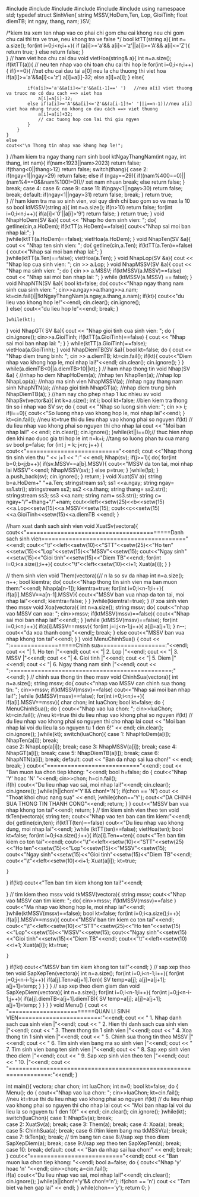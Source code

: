 #include<iostream>
#include<string>
#include<fstream>
#include<iomanip>
#include<sstream>
#include<vector>
using namespace std;
typedef struct SinhVien{
	string MSSV,HoDem,Ten, Lop, GioiTinh;
	float diemTB;
	int ngay, thang, nam;
}SV;

/*kiem tra xem ten nhap vao co phai chi gom chu cai khong
neu chi gom chu cai thi tra ve true, neu khong tra ve false
*/
bool ktTT(string a){
	int n= a.size();
	for(int i=0;i<n;i++){
		if (a[i]>='a'&& a[i]<='z'||a[i]>='A'&& a[i]<='Z'){
			return true;
		}
		else
		return false;
	}	
}
// ham viet hoa chu cai dau
void vietHoa(string& a){
	int n=a.size();
	if(ktTT(a)){	// neu ten nhap vao chi toan chu cai thi hop le
		for(int i=0;i<n;i++){
		if(i==0){	//xet chu cai dau tai a[0] neu la chu thuong thi viet hoa
			if(a[i]>='a'&&a[i]<='z')
			a[i]=a[i]-32;
			else a[i]=a[i];
			}
		else{	
			
			if(a[i]>='a'&&a[i]<='z'&&a[i-1]==' ')	//neu a[i] viet thuong va truoc no có dau cach ==> viet hoa 
				a[i]=a[i]-32;
			else if(a[i]>='A'&&a[i]<='Z'&&(a[i-1]!=' '||i==n-1))//neu a[i] viet hoa nhung truoc no khong co dau cách ==> viet thuong
				a[i]=a[i]+32;
				// cac tuong hop con lai thi giu ngyen
			}
		}
	}
	else
	cout<<"\n Thong tin nhap vao khong hop le!";
}
//ham kiem tra ngay thang nam sinh
bool ktNgayThangNam(int ngay, int thang, int nam){ 
	if(nam<1923||nam>2023)
	return false;
	if(thang<0||thang>12)
	return false;
	switch(thang){
		case 2:
			if(ngay<1||ngay>29)
				return false;
			else if (ngay==29){
				if((nam%400==0)||(nam%4==0&&nam%100!=0))// xet nam nhuan
				break;
				else 
				return false;
			}
			break;
		case 4:
		case 6:
		case 9:
		case 11:
			if(ngay<1||ngay>30)
			return false;
			break;
		default:
			if(ngay<1||ngay>31)
			return false;
			break;
	}
	return true;	
}
// ham kiem tra ma so sinh vien, voi quy dinh chi bao gom so va max la 10 so
bool ktMSSV(string a){
	int n=a.size();
	if(n>10)
	return false;
	for(int i=0;i<n;i++){
		if(a[i]<'0'||a[i]>'9')
		return false;
	}
	return true;
}
void NhapHoDem(SV &a){
	cout << "Nhap ho dem sinh vien: ";
        do{
        	getline(cin,a.HoDem);
        	if(ktTT(a.HoDem)==false){
        	cout<<"Nhap sai moi ban nhap lai:";
			}	
		}while(ktTT(a.HoDem)==false);
		vietHoa(a.HoDem);
}
void NhapTen(SV &a){
	cout << "Nhap ten sinh vien: ";
        do{
        	getline(cin,a.Ten);
        	if(ktTT(a.Ten)==false){
        	cout<<"Nhap sai moi ban nhap lai:";
			}	
		}while(ktTT(a.Ten)==false);
		vietHoa(a.Ten);
}
void NhapLop(SV &a){
	cout << "Nhap lop cua sinh vien: ";
        cin >> a.Lop;
}
void NhapMSSV(SV &a){
	cout << "Nhap ma sinh vien: ";
        do
        {
            cin >> a.MSSV;
            if(ktMSSV(a.MSSV)==false)
                cout << "Nhap sai moi ban nhap lai: ";
        }
        while (ktMSSV(a.MSSV) == false);
}
void NhapNTN(SV &a){
	bool kt=false;
        do{
        cout<<"Nhap ngay thang nam sinh cua sinh vien: ";
        cin>>a.ngay>>a.thang>>a.nam;
         kt=cin.fail()||!ktNgayThangNam(a.ngay,a.thang,a.nam);
        if(kt){
        	cout<<"du lieu vao khong hop le!"<<endl;
        	cin.clear();
        	cin.ignore();	
				}
        else{
        	cout<<"du lieu hop le"<<endl;
        	break;
		}
		
		
    }while(kt);
}
void NhapGT( SV &a){
	cout << "Nhap gioi tinh cua sinh vien: ";
        do
        {
        	cin.ignore();
        	cin>>a.GioiTinh;
            if(ktTT(a.GioiTinh)==false)
            {
                cout << "Nhap sai moi ban nhap lai: ";
            }
        } while(ktTT(a.GioiTinh)==false);
        	vietHoa(a.GioiTinh); 
}
void NhapDiemTB(SV &a){
	bool kt=false;
	 do
        {
            cout << "Nhap diem trung binh: ";
            cin >> a.diemTB;
            kt=cin.fail();
            if(kt){
            	cout<<"Diem nhap vao khong hop le, moi nhap lai!"<<endl;
            	cin.clear();
            	cin.ignore();
			}
        }
        while(a.diemTB<0||a.diemTB>10||kt);
}
// ham nhap thong tin
void Nhap(SV &a)
    {	//nhap ho dem
        NhapHoDem(a);
		//nhap ten
		NhapTen(a);
		//nhap lop
        NhapLop(a);
        //nhap ma sinh vien
        NhapMSSV(a);
        //nhap ngay thang nam sinh
       NhapNTN(a);
    	//nhap gioi tinh
        NhapGT(a);
        //nhap diem trung binh
        NhapDiemTB(a);
}
//ham nay cho phep nhap 1 luc nhieu sv
void NhapSv(vector<SV>&a){
	int k=a.size();
	int i;
	bool kt=false;	//bien kiem tra thong tin so i nhap vao
	SV sv;
	do
    {
        cout << "Nhap so luong sinh vien: ";
        cin >> i;
        if(i==0){
        	cout<<"So luong nhap vao khong hop le, moi nhap lai"<<endl;
		}
        kt=cin.fail();	 //neu kt=true thi du lieu nhap vao khong phai so nguyen
        if(kt)	// du lieu nhap vao khong phai so nguyen thi cho nhap lai
        cout << "Moi ban nhap lai!" << endl;
        cin.clear();
        cin.ignore();
    }while(kt||i==0);// thuc hien nhap den khi nao duoc gia tri hop le
    int n=k+i;	//tang so luong phan tu cua mang sv
    bool p=false;
    for (int j = k; j<n; j++)
    {
    	cout<<"==========================="<<endl;
        cout <<"Nhap thong tin sinh vien thu " << j+1 << ":" << endl;
		Nhap(sv);
		if(j>=1){
		do{
        for(int b=0;b<j;b++){
        	if(sv.MSSV==a[b].MSSV){
        	cout<<"MSSV da ton tai, moi nhap lai MSSV"<<endl;
        	NhapMSSV(sv);
        }
        else p=true;
		}
	}while(!p);
}
	a.push_back(sv);
        cin.ignore();
	}
	return;
}
void Xuat(SV a){
	string b=a.HoDem+" "+a.Ten;
	stringstream ss1;
	ss1 <<a.ngay;
    string ngay= ss1.str();
    stringstream ss2;
	ss2 <<a.thang;
    string thang= ss2.str();
    stringstream ss3;
	ss3 <<a.nam;
    string nam= ss3.str();
    string c= ngay+"/"+thang+"/"+nam;
	cout<<left<<setw(25)<<b<<setw(15)<<a.Lop<<setw(15)<<a.MSSV<<setw(15);
	cout<<c<<setw(15)<<a.GioiTinh<<setw(15)<<a.diemTB <<endl;
}

//ham xuat danh sach sinh vien
void XuatSv(vector<SV>a){
	cout<<"==========================================Danh sach sinh vien=========================================="<<endl;
	cout<<"\t"<<left<<setw(10)<<"STT"<<setw(25)<<"Ho ten"<<setw(15)<<"Lop"<<setw(15)<<"MSSV"<<setw(15);
	cout<<"Ngay sinh"<<setw(15)<<"Gioi tinh"<<setw(15)<<"Diem TB"<<endl;
	for(int i=0;i<a.size();i++){
		cout<<"\t"<<left<<setw(10)<<i+1;
		Xuat(a[i]);
	}
}

// them sinh vien
void Them(vector<SV>a){// n la so sv da nhap
	int n=a.size();
	n++;
	bool kiemtra;
	do{
		cout<<"Nhap thong tin sinh vien ma ban muon them:"<<endl;
		Nhap(a[n-1]);
		kiemtra=true;
		for(int i=0;i<n-1;i++){
			if(a[i].MSSV==a[n-1].MSSV){
				cout<<"MSSV ban vua nhap da ton tai, moi nhap lai"<<endl;
			kiemtra=false;
		}
		}
	}while(kiemtra!=true);
}
// xoa sinh vien theo mssv
void Xoa(vector<SV>a){
	int n=a.size();
	string mssv;
	do{
	cout<<"nhap vao MSSV can xoa: ";
	cin>>mssv;
	if(ktMSSV(mssv)==false){
	cout<<"Nhap sai moi ban nhap lai!"<<endl;;
	}
	}while (ktMSSV(mssv)==false);
	for(int i=0;i<n;i++){
		if(a[i].MSSV==mssv){
			for(int j=i;j<n-1;j++){
				a[j]=a[j+1];
			}
			n--;
			cout<<"da xoa thanh cong"<<endl;;
			break;
		}
		else
		cout<<"MSSV ban vua nhap khong ton tai"<<endl;
}
}
void MenuChinhSua()
{
        cout << ":===================Chinh sua===================:"<<endl;
        cout << "| 1. Ho ten                                     |"<<endl;
        cout << "| 2. Lop                                        |"<<endl;
        cout << "| 3. MSSV                                       |"<<endl;
        cout << "| 4. Gioi tinh                                  |"<<endl;
        cout << "| 5. Diem                                       |"<<endl;
        cout << "| 6. Ngay thang nam sinh                        |"<<endl;
        cout << ":===============================================:"<<endl;
}
// chinh sua thong tin theo mssv
void ChinhSua(vector<SV>a){
	int n=a.size();
	string mssv;
	do{
	cout<<"nhap vao MSSV can chinh sua thong tin: ";
	cin>>mssv;
	if(ktMSSV(mssv)==false)
	cout<<"Nhap sai moi ban nhap lai!";
	}while (ktMSSV(mssv)==false);
	for(int i=0;i<n;i++){
		if(a[i].MSSV==mssv){
		char chon;
		int luaChon;
		bool kt=false;
		do {
			MenuChinhSua();
		do
		{
		cout<<"Nhap vao lua chon: ";
		cin>>luaChon;
        kt=cin.fail();	 //neu kt=true thi du lieu nhap vao khong phai so nguyen
        if(kt)	// du lieu nhap vao khong phai so nguyen thi cho nhap lai
        cout << "Moi ban nhap lai voi du lieu la so nguyen tu 1 den 6!" << endl;
        cin.clear();
        cin.ignore();
    }while(kt);
		switch(luaChon){
			case 1:
				NhapHoDem(a[i]);
				NhapTen(a[i]);
			break;	
			case 2:
				NhapLop(a[i]);
				break;
			case 3:
				NhapMSSV(a[i]);
				break;
			case 4:
				NhapGT(a[i]);
				break;
			case 5:
				NhapDiemTB(a[i]);
				break;
			case 6:
				NhapNTN(a[i]);
				break;
		default:
           cout << "Ban da nhap sai lua chon!" << endl;
        break;
       }
       cout<<"==========================="<<endl;
       cout << "Ban muon lua chon tiep khong: "<<endl;
       bool h=false;
       do
		{
			cout<<"Nhap 'Y' hoac 'N' "<<endl;
       cin>>chon;
        h=cin.fail();	 
        if(h)
        cout<<"Du lieu nhap vao sai, moi nhap lai!"<<endl;
        cin.clear();
        cin.ignore();
    }while(h||chon!='Y'&& chon!='N');
       if(chon == 'N')
        cout << "Thoat khoi chuc nang sua" << endl;
	}while(chon=='Y');
			cout<<"DA CHINH SUA THONG TIN THANH CONG"<<endl;
			return;
		}
	}
		cout<<"MSSV ban vua nhap khong ton tai"<<endl;
	return;
}
// tim kiem sinh vien theo ten 
void tkTen(vector<SV>a){
	string ten;
	 cout<<"Nhap vao ten ban can tim kiem:"<<endl;
	do{
		getline(cin,ten);
		if(ktTT(ten)==false)
		cout<<"Du lieu nhap vao khong dung, moi nhap lai"<<endl;
	}while (ktTT(ten)==false);
	vietHoa(ten);
	bool kt=false;
	for(int i=0;i<a.size();i++){
		if(a[i].Ten==ten){
			cout<<"Ten ban tim kiem co ton tai"<<endl;
			cout<<"\t"<<left<<setw(10)<<"STT"<<setw(25)<<"Ho ten"<<setw(15)<<"Lop"<<setw(15)<<"MSSV"<<setw(15);
	cout<<"Ngay sinh"<<setw(15)<<"Gioi tinh"<<setw(15)<<"Diem TB"<<endl;
		cout<<"\t"<<left<<setw(10)<<i+1;
			Xuat(a[i]);
			kt=true;
		
	}
}
	if(!kt)
		cout<<"Ten ban tim kiem khong ton tai!"<<endl;

}
// tim kiem theo mssv
void tkMSSV(vector<SV>a){
	string mssv;
	cout<<"Nhap vao MSSV can tim kiem: ";
	do{
		cin>>mssv;
		if(ktMSSV(mssv)==false )
		cout<<"Ma nhap vao khong hop le, moi nhap lai"<<endl;
	}while(ktMSSV(mssv)==false);
	bool kt=false;
	for(int i=0;i<a.size();i++){
		if(a[i].MSSV==mssv){
			cout<<"MSSV ban tim kiem co ton tai"<<endl;
			cout<<"\t"<<left<<setw(10)<<"STT"<<setw(25)<<"Ho ten"<<setw(15)<<"Lop"<<setw(15)<<"MSSV"<<setw(15);
	cout<<"Ngay sinh"<<setw(15)<<"Gioi tinh"<<setw(15)<<"Diem TB"<<endl;
		cout<<"\t"<<left<<setw(10)<<i+1;
			Xuat(a[i]);
			kt=true;
		
	}
}
	if(!kt)
		cout<<"MSSV ban tim kiem khong ton tai!"<<endl;
}
// sap xep theo ten 
void SapXepTen(vector<SV>a){
	int n=a.size();
	for(int i=0;i<n-1;i++){
		for(int j=0;j<n-i-1;j++){
			if(a[j].Ten>a[j+1].Ten){
				SV temp=a[j];
				a[j]=a[j+1];
				a[j+1]=temp;
			}
		}
	}
}
// sap xep theo diem giam dan
void SapXepDiem(vector<SV>a){
	int n=a.size();
	for(int i=0;i<n-1;i++){
		for(int j=0;j<n-i-1;j++){
			if(a[j].diemTB<a[j+1].diemTB){
				SV temp=a[j];
				a[j]=a[j+1];
				a[j+1]=temp;
			}
		}
	}
}
void Menu()
{
        cout << "=========================QUAN LI SINH VIEN========================:"<<endl;
        cout << " 1. Nhap danh sach cua sinh vien                                  |"<<endl;
        cout << " 2. Hien thi danh sach cua sinh vien                              |"<<endl;
        cout << " 3. Them thong tin 1 sinh vien                                    |"<<endl;
        cout << " 4. Xoa thong tin 1 sinh vien                                     |"<<endl;
        cout << " 5. Chinh sua thong tin theo MSSV                                 |"<<endl;
        cout << " 6. Tim sinh vien bang ma so sinh vien                            |"<<endl;
        cout << " 7. Tim sinh vien bang ten sinh vien                              |"<<endl;
        cout << " 8. Sap xep sinh vien theo diem                                   |"<<endl;
        cout << " 9. Sap xep sinh vien theo ten                                    |"<<endl;
        cout << " 10.                                                              |"<<endl;
        cout << "==================================================================:"<<endl;
}

int main(){
	vector<SV>a;
	char chon;
	int luaChon;
	int n=0;
	bool kt=false;
	do {
		Menu();
		do
		{
		cout<<"Nhap vao lua chon: ";
		cin>>luaChon;
        kt=cin.fail();	 //neu kt=true thi du lieu nhap vao khong phai so nguyen
        if(kt)	// du lieu nhap vao khong phai so nguyen thi cho nhap lai
        cout << "Moi ban nhap lai voi du lieu la so nguyen tu 1 den 10!" << endl;
        cin.clear();
        cin.ignore();
    }while(kt);
		switch(luaChon){
			case 1:
				NhapSv(a);
			break;	
			case 2:
				XuatSv(a);
				break;
			case 3:
				Them(a);
				break;
			case 4:
				Xoa(a);
				break;
			case 5:
				ChinhSua(a);
				break;
			case 6://tim kiem bang ma
				tkMSSV(a);
			break;
			case 7:
				tkTen(a);
				break;
				// tim bang ten
			case 8://sap xep theo diem
				SapXepDiem(a);
				break;
			case 9://sap xep theo ten
				SapXepTen(a);
				break;
			case 10: 
			break;
		default:
           cout << "Ban da nhap sai lua chon!" << endl;
        break;
       }
       cout<<"==========================="<<endl;
       cout << "Ban muon lua chon tiep khong: "<<endl;
       bool a=false;
       do
		{
			cout<<"Nhap 'y' hoac 'n' "<<endl;
       cin>>chon;
        a=cin.fail();	 
        if(a)
        cout<<"Du lieu nhap vao sai, moi nhap lai!"<<endl;
        cin.clear();
        cin.ignore();
    }while(a||chon!='y'&& chon!='n');
       if(chon == 'n')
        cout << "Tam biet va hen gap lai" << endl;
	}
	while(chon=='y');
	return 0;
}
